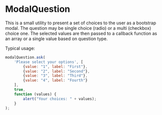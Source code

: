 # ModalQuestion

This is a small utility to present a set of choices to the user as a bootstrap modal. 
The question may be single choice (radio) or a multi (checkbox) choice one.
The selected values are then passed to a callback function as an array or a single value based on question type.

Typical usage:
```javascript
modalQuestion.ask(
    'Please select your options', [
        {value: "1", label: "First"},
        {value: "2", label: "Second"},
        {value: "3", label: "Third"},
        {value: "4", label: "Fourth"}
    ],
    true,
    function (values) {
        alert("Your choices: " + values);
    }
);
```
